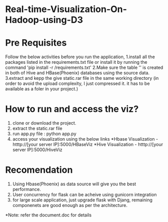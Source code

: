 # Real-time-Visualization-On-Hadoop-using-D3

# Pre Requisites
Follow the below activities before you run the application,
1.install all the packages listed in the requirements.txt file
  or
  install it by running the command 'pip install -r /requirements.txt'
2.Make sure the table '' is created in both of Hive and HBase(Phoenix) databases using the source data.
3.extract and kepp the give static.rar file in the same working directory (in order to avoid the upload complexity, I just compressed it. it has to be available as a foler in your project.)

# How to run and access the viz?
1. clone or download the project.
2. extract the static.rar file
3. run app.py file : python app.py
4. access your visualization using the below links
*Hbase Visualization - htttp://[your server IP]:5000/HBaseViz
*Hive Visualization  - htttp://[your server IP]:5000/HiveViz

# Recomendation
1. Using Hbase(Phoenix) as data source will give you the best performance.
2. User concurrency for flask can be acheive using gunicorn integration
3. for large scale application, just upgrade flask with Djang, remaining componenets are good enough as per the architecture.

*Note: refer the document.doc for details
